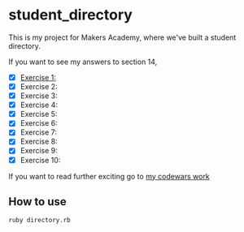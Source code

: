 # student_directory


This is my project for Makers Academy, where we've built a student directory. 

If you want to see my answers to section 14, 

- [x] [Exercise 1:](https://github.com/Tagrand/student_directory/blob/89b2262bd030272bdd1dd6208f434062d0da2f92/typos.rb) 
- [x] Exercise 2:
- [x] Exercise 3:
- [x] Exercise 4:
- [x] Exercise 5:
- [x] Exercise 6:
- [x] Exercise 7:
- [x] Exercise 8:
- [x] Exercise 9:
- [x] Exercise 10:

If you want to read further exciting go to [my codewars work](Codewars.md)

## How to use 

``` shell
ruby directory.rb
```
